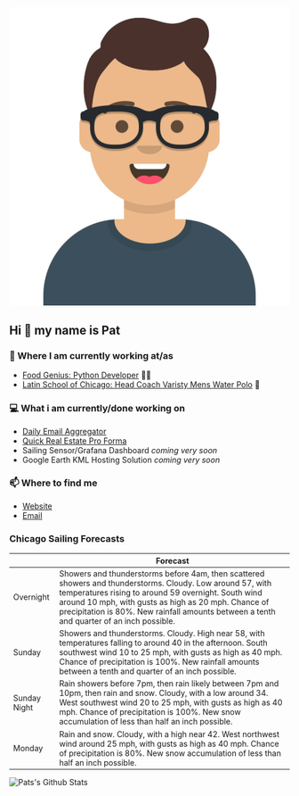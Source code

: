 [![Social banner for p-j-falconer](https://raw.githubusercontent.com/P-J-FALCONER/P-J-FALCONER/master/assets/avataaars.svg)](https://patfalconer.com/)
## Hi :wave: my name is Pat

### 💼 Where I am currently working at/as
- [Food Genius: Python Developer](https://getfoodgenius.com/) 🍔🐍
- [Latin School of Chicago: Head Coach Varisty Mens Water Polo](https://www.latinschool.org/) 🤽


### 💻 What i am currently/done working on
 - [Daily Email Aggregator](https://github.com/P-J-FALCONER/dott_daily_mail)
 - [Quick Real Estate Pro Forma](https://github.com/P-J-FALCONER/henry)
 - Sailing Sensor/Grafana Dashboard *coming very soon*
 - Google Earth KML Hosting Solution *coming very soon*

### 📫 Where to find me
 - [Website](https://patfalconer.com/)
 - [Email](mailto:patrick.j.falconer@gmail.com)


### Chicago Sailing Forecasts
|   | Forecast  |
|---|---|
| Overnight | Showers and thunderstorms before 4am, then scattered showers and thunderstorms. Cloudy. Low around 57, with temperatures rising to around 59 overnight. South wind around 10 mph, with gusts as high as 20 mph. Chance of precipitation is 80%. New rainfall amounts between a tenth and quarter of an inch possible. |
| Sunday | Showers and thunderstorms. Cloudy. High near 58, with temperatures falling to around 40 in the afternoon. South southwest wind 10 to 25 mph, with gusts as high as 40 mph. Chance of precipitation is 100%. New rainfall amounts between a tenth and quarter of an inch possible. |
| Sunday Night | Rain showers before 7pm, then rain likely between 7pm and 10pm, then rain and snow. Cloudy, with a low around 34. West southwest wind 20 to 25 mph, with gusts as high as 40 mph. Chance of precipitation is 100%. New snow accumulation of less than half an inch possible. |
| Monday | Rain and snow. Cloudy, with a high near 42. West northwest wind around 25 mph, with gusts as high as 40 mph. Chance of precipitation is 80%. New snow accumulation of less than half an inch possible. |

![Pats's Github Stats](https://github-readme-stats.vercel.app/api?username=p-j-falconer&show_icons=true&theme=radical)
